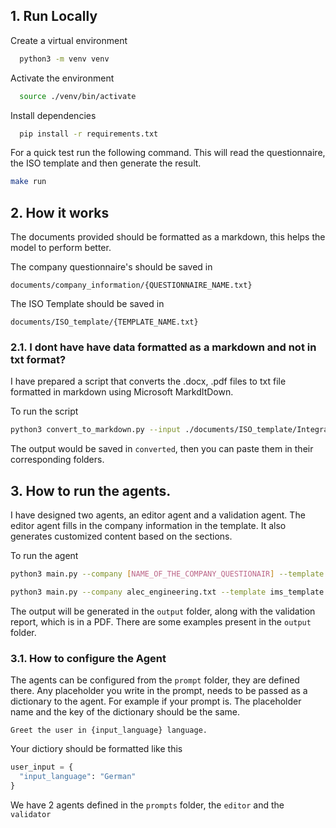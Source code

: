 
## 1. Run Locally


Create a virtual environment

```bash
  python3 -m venv venv
```

Activate the environment

```bash
  source ./venv/bin/activate
```

Install dependencies

```bash
  pip install -r requirements.txt
```

For a quick test run the following command. This will read the questionnaire, the ISO template and then generate the result.
```bash
make run
```


## 2. How it works

The documents provided should be formatted as a markdown, this helps the model to perform better.

The company questionnaire's should be saved in 
```
documents/company_information/{QUESTIONNAIRE_NAME.txt}
```

The ISO Template should be saved in 
```
documents/ISO_template/{TEMPLATE_NAME.txt}
```

### 2.1. I dont have have data formatted as a markdown and not in txt format?
I have prepared a script that converts the .docx, .pdf files to txt file formatted in markdown using Microsoft MarkdItDown.

To run the script
```bash
python3 convert_to_markdown.py --input ./documents/ISO_template/Integrated_Management_System_Manual.docx --output test
```

The output would be saved in `converted`, then you can paste them in their corresponding folders.


## 3. How to run the agents.
I have designed two agents, an editor agent and a validation agent. The editor agent fills in the company information in the template. It also generates customized content based on the sections.

To run the agent
```bash
python3 main.py --company [NAME_OF_THE_COMPANY_QUESTIONAIR] --template [TEMPLATE_NAME]
```

```bash
python3 main.py --company alec_engineering.txt --template ims_template.txt
```

The output will be generated in the `output` folder, along with the validation report, which is in a PDF. There are some examples present in the `output` folder.

### 3.1. How to configure the Agent

The agents can be configured from the `prompt` folder, they are defined there. Any placeholder you write in the prompt, needs to be passed as a dictionary to the agent. For example if your prompt is. The placeholder name and the key of the dictionary should be the same. 

```
Greet the user in {input_language} language.
```

Your dictiory should be formatted like this
```python
user_input = {
  "input_language": "German"
}
```

We have 2 agents defined in the `prompts` folder, the `editor` and the `validator`
